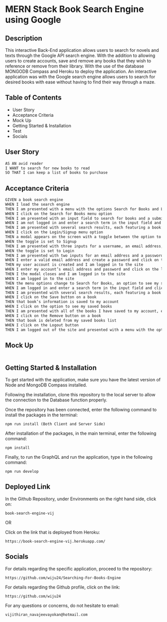 # MERN Stack Book Search Engine using Google

## Description

This interactive Back-End application allows users to search for novels and texts through the Google API search engine. With the addition to allowing users to create accounts, save and remove any books that they wish to reference or remove from their library. With the use of the database MONGODB Compass and Heroku to deploy the application. An interactive application was with the Google search engine allows users to search for desired books with ease without having to find their way through a maze.

## Table of Contents

* User Story
* Acceptance Criteria
* Mock Up
* Getting Started & Installation
* Test
* Socials

## User Story

```md
AS AN avid reader
I WANT to search for new books to read
SO THAT I can keep a list of books to purchase
```


## Acceptance Criteria

```md
GIVEN a book search engine
WHEN I load the search engine
THEN I am presented with a menu with the options Search for Books and Login/Signup and an input field to search for books and a submit button
WHEN I click on the Search for Books menu option
THEN I am presented with an input field to search for books and a submit button
WHEN I am not logged in and enter a search term in the input field and click the submit button
THEN I am presented with several search results, each featuring a book’s title, author, description, image, and a link to that book on the Google Books site
WHEN I click on the Login/Signup menu option
THEN a modal appears on the screen with a toggle between the option to log in or sign up
WHEN the toggle is set to Signup
THEN I am presented with three inputs for a username, an email address, and a password, and a signup button
WHEN the toggle is set to Login
THEN I am presented with two inputs for an email address and a password and login button
WHEN I enter a valid email address and create a password and click on the signup button
THEN my user account is created and I am logged in to the site
WHEN I enter my account’s email address and password and click on the login button
THEN I the modal closes and I am logged in to the site
WHEN I am logged in to the site
THEN the menu options change to Search for Books, an option to see my saved books, and Logout
WHEN I am logged in and enter a search term in the input field and click the submit button
THEN I am presented with several search results, each featuring a book’s title, author, description, image, and a link to that book on the Google Books site and a button to save a book to my account
WHEN I click on the Save button on a book
THEN that book’s information is saved to my account
WHEN I click on the option to see my saved books
THEN I am presented with all of the books I have saved to my account, each featuring the book’s title, author, description, image, and a link to that book on the Google Books site and a button to remove a book from my account
WHEN I click on the Remove button on a book
THEN that book is deleted from my saved books list
WHEN I click on the Logout button
THEN I am logged out of the site and presented with a menu with the options Search for Books and Login/Signup and an input field to search for books and a submit button  
```
## Mock Up
```

```

## Getting Started & Installation

To get started with the application,  make sure you have the latest version of Node and MongoDB Compass installed.

Following the installation, clone this repository to the local server to allow the connection to the Database function properly.

Once the repository has been connected, enter the following command to install the packages in the terminal:
```
npm run install (Both Client and Server Side)
```
After installation of the packages, in the main terminal, enter the following command:

```
npm install
```
Finally, to run the GraphQL and run the application, type in the following command:

```
npm run develop
```

## Deployed Link
In the Github Repository, under Environments on the right hand side, click on:
```
book-search-engine-vij
```
OR

Click on the link that is deployed from Heroku:
```
https://book-search-engine-vij.herokuapp.com/
```
## Socials

For details regarding the specific application, proceed to the repository:
```
https://github.com/wiju24/Searching-For-Books-Engine
```

For details regarding the Github profile, click on the link: 
```
https://github.com/wiju24
```

For any questions or concerns, do not hesitate to email: 
```
vijithiran_navajeevayokan@hotmail.com
```